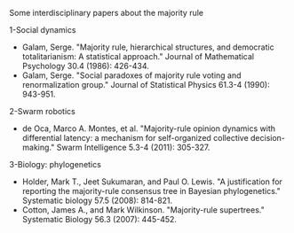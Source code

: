 Some interdisciplinary papers about the majority rule

1-Social dynamics
* Galam, Serge. "Majority rule, hierarchical structures, and democratic totalitarianism: A statistical approach." Journal of Mathematical Psychology 30.4 (1986): 426-434.
* Galam, Serge. "Social paradoxes of majority rule voting and renormalization group." Journal of Statistical Physics 61.3-4 (1990): 943-951.


2-Swarm robotics
* de Oca, Marco A. Montes, et al. "Majority-rule opinion dynamics with differential latency: a mechanism for self-organized collective decision-making." Swarm Intelligence 5.3-4 (2011): 305-327.


3-Biology: phylogenetics
* Holder, Mark T., Jeet Sukumaran, and Paul O. Lewis. "A justification for reporting the majority-rule consensus tree in Bayesian phylogenetics." Systematic biology 57.5 (2008): 814-821.
* Cotton, James A., and Mark Wilkinson. "Majority-rule supertrees." Systematic Biology 56.3 (2007): 445-452.
